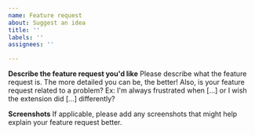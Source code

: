 ```yaml
---
name: Feature request
about: Suggest an idea
title: ''
labels: ''
assignees: ''

---
```


**Describe the feature request you'd like**
Please describe what the feature request is. The more detailed you can be, the better! Also, is your feature request related to a problem? Ex: I'm always frustrated when [...] or I wish the extension did [...] differently?

**Screenshots**
If applicable, please add any screenshots that might help explain your feature request better.
